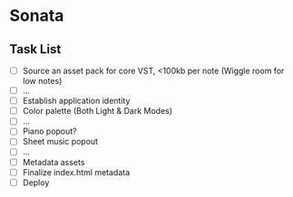 # Sonata

## Task List

- [ ] Source an asset pack for core VST, <100kb per note (Wiggle room for low notes)
- [ ] ...
- [ ] Establish application identity
- [ ] Color palette (Both Light & Dark Modes)
- [ ] ...
- [ ] Piano popout?
- [ ] Sheet music popout
- [ ] ...
- [ ] Metadata assets
- [ ] Finalize index.html metadata
- [ ] Deploy
